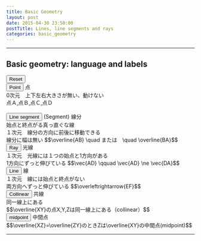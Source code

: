 ```yaml
---
title: Basic Geometry
layout: post
date: 2015-04-30 23:50:00
postTitle: Lines, line segments and rays
categories: basic_geometry
---
```


-------

## Basic geometry: language and labels

<div class="row">
  <div class="col-sm-6">
    <div id="svg01"></div>
    <button class="btn btn-lg btn-warning" id="btnReset">Reset</button>
  </div>
  <div class="col-sm-6">
    <div id="expPoint">
      <button class="btn btn-primary" id="btnPoint">Point</button>
      点<br>0次元　上下左右大きさが無い、動けない<br>点Ａ,点Ｂ,点Ｃ,点Ｄ
    </div>
    <br>
    <div id="expSeg">
      <button class="btn btn-primary" id="btnSeg">Line segment</button>
      (Segment)  線分<br>
      始点と終点がる真っ直ぐな線<br>
      １次元　線分の方向に前後に移動できる<br>
      線分に幅は無い
      $$\overline{AB} \quad または　\quad \overline{BA}$$
    </div>
    <div id="expRay">
      <button class="btn btn-primary" id="btnRay">Ray</button>
      光線<br>
      １次元　光線には１つの始点と1方向がある<br>
      1方向にずっと伸びている
      $$\vec{AD} \qquad \vec{AD} \ne \vec{DA}$$
    </div>
    <div id="expLine">
      <button class="btn btn-primary" id="btnLine">Line</button>
      線<br>
      １次元　線には始点と終点がない<br>
      両方向へずっと伸びている
      $$\overleftrightarrow{EF}$$
    </div>
    <div id="expCollinear">
      <button class="btn btn-primary" id="btnCollinear">Collinear</button>
      共線<br>
      同一線上にある<br>
      $$\overline{XY}の点X,Y,Zは同一線上にある（collinear）$$
    </div>
    <div id="expMid">
      <button class="btn btn-primary" id="btnMid">midpoint</button>
      中間点<br>
      $$\overline{XZ}=\overline{ZY}のときZは\overline{XY}の中間点(midpoint)$$
    </div>
  </div>
</div>

--------

<script type="text/javascript" src="http://cdn.mathjax.org/mathjax/latest/MathJax.js?config=TeX-AMS-MML_SVG"></script>
<script src="http://d3js.org/d3.v3.min.js" charset="utf-8"></script>
<script src="{{site.url}}/js/d3draws.js" charset="utf-8"></script>
<script src="{{site.url}}/js/jquery.js" charset="utf-8"></script>

<script>

  var svg01 = d3.select("#svg01")
                .append("svg")
                .attr("height",500)
                .attr("width",500)
                .style("background","#000");

  var xScale01 = d3.scale.linear()
                       .domain([0,500])
                       .range([0,500]);
  var yScale01 = d3.scale.linear()
                       .domain([500,0])
                       .range([0,500]);  

 
pointData01=[
    {"cx":50,"cy":400,"r":4,"fillColor":"#fff"},
    {"cx":200,"cy":450,"r":4,"fillColor":"#fff"},
    {"cx":230,"cy":330,"r":4,"fillColor":"#fff"},
    {"cx":80,"cy":300,"r":4,"fillColor":"#fff"},
    {"cx":280,"cy":380,"r":4,"fillColor":"#fff"},
    {"cx":400,"cy":380,"r":4,"fillColor":"#fff"},
    {"cx":100,"cy":150,"r":4,"fillColor":"#fff"},
    {"cx":150,"cy":150,"r":4,"fillColor":"#fff"},
    {"cx":300,"cy":150,"r":4,"fillColor":"#fff"},
];



  foData01 = [
    {"x":45,"y":410,
    "text":"A",
    "anchor":"start",
    "stroke":"#ff0",
    "fontSize":18,"strokeWidth":1,
    "fontFamily":"Lora,serif"},
    {"x":195,"y":460,
    "text":"B",
    "anchor":"start",
    "stroke":"#ff0",
    "fontSize":18,"strokeWidth":1,
    "fontFamily":"Lora,serif"},
    {"x":225,"y":340,
    "text":"C",
    "anchor":"start",
    "stroke":"#ff0",
    "fontSize":18,"strokeWidth":1,
    "fontFamily":"Lora,serif"},
    {"x":75,"y":310,
    "text":"D",
    "anchor":"start",
    "stroke":"#ff0",
    "fontSize":18,"strokeWidth":1,
    "fontFamily":"Lora,serif"},
    {"x":275,"y":390,
    "text":"E",
    "anchor":"start",
    "stroke":"#ff0",
    "fontSize":18,"strokeWidth":1,
    "fontFamily":"Lora,serif"},
    {"x":395,"y":390,
    "text":"F",
    "anchor":"start",
    "stroke":"#ff0",
    "fontSize":18,"strokeWidth":1,
    "fontFamily":"Lora,serif"},
    {"x":95,"y":160,
    "text":"X",
    "anchor":"start",
    "stroke":"#ff0",
    "fontSize":18,"strokeWidth":1,
    "fontFamily":"Lora,serif"},
    {"x":145,"y":160,
    "text":"Z",
    "anchor":"start",
    "stroke":"#ff0",
    "fontSize":18,"strokeWidth":1,
    "fontFamily":"Lora,serif"},
    {"x":295,"y":160,
    "text":"Y",
    "anchor":"start",
    "stroke":"#ff0",
    "fontSize":18,"strokeWidth":1,
    "fontFamily":"Lora,serif"},

  ];

  lineData01 = [
    {"x1":50,"y1":400,"x2":50,"y2":400,"stroke":"#fff","strokeWidth":3},
    {"x1":230,"y1":330,"x2":230,"y2":330,"stroke":"#fff","strokeWidth":3},
    {"x1":100,"y1":150,"x2":100,"y2":150,"stroke":"#fff","strokeWidth":3},
  ];

  init();

d3.select("#btnPoint").on("click", function(){

  for (var i=0;i<4;i++){

    var el1 = svg01.select("#circle"+i);
    var el2 = svg01.select("#text"+i);
    el1.transition()
      .delay(i*500)
      .duration(500)
      .attr("opacity",1);
    el2.transition()
      .delay(i*500)
      .duration(500)
      .attr("opacity",1);
  }; 
  $("#btnSeg").removeClass("disabled");
});      

d3.select("#btnSeg").on("click", function(){

  for (var i=1;i<=150;i++){

    var el1 = svg01.select("#line0");
    el1.transition()
      .delay(i*10)
      .duration(10)
      .attr("x2",function(){
        return xScale01(50+i);
      })
      .attr("y2", function(){
        return yScale01(400+1/3*i);
      });
  };

 for (var i=1;i<=150;i++){

    var el1 = svg01.select("#line1");
    el1.transition()
      .delay(1500+i*10)
      .duration(10)
      .attr("x2",function(){
        return xScale01(230-i);
      })
      .attr("y2", function(){
        return yScale01(330-3/15*i);
      });

  };

  $("#btnRay").removeClass("disabled");

});      

d3.select("#btnRay").on("click", function(){

  vecData01 = [
    {"x1":50,"y1":400,"angles":-73,"length":200,
    "stroke":"#f0f","strokeWidth":2},
  ];
  drawVectorA(svg01,vecData01,xScale01,yScale01);
  
  $("#btnLine").removeClass("disabled");
});      

d3.select("#btnLine").on("click", function(){

  for (var i=4;i<6;i++){

    var el1 = svg01.select("#circle"+i);
    var el2 = svg01.select("#text"+i);
    el1.transition()
      .delay(i*500-2000)
      .duration(500)
      .attr("opacity",1);
    el2.transition()
      .delay(i*500-2000)
      .duration(500)
      .attr("opacity",1);
  }; 

  vecData02 = [
    {"x1":220,"y1":380,"x2":450,"y2":380,
    "stroke":"#f0f","strokeWidth":2,"opacity":0},
  ];
  drawVectorW(svg01,vecData02,xScale01,yScale01);

  $("#btnCollinear").removeClass("disabled");
});      

d3.select("#btnCollinear").on("click", function(){

  for (var i=6;i<9;i++){

    var el1 = svg01.select("#circle"+i);
    var el2 = svg01.select("#text"+i);
    el1.transition()
      .delay(i*500-3000)
      .duration(500)
      .attr("opacity",1);
    el2.transition()
      .delay(i*500-3000)
      .duration(500)
      .attr("opacity",1);
  }; 

  for (var i=1;i<=200;i++){

    var el1 = svg01.select("#line2");
    el1.transition()
      .delay(2000+i*5)
      .duration(5)
      .attr("x2",function(){
        return xScale01(100+i);
      });

  };

});      

d3.select("#btnMid").on("click", function(){

    var el1 = svg01.select("#circle7");
    var el2 = svg01.select("#text7");
    el1.transition()
      .duration(1000)
      .attr("cx",200);
    el2.transition()
      .duration(1000)
      .attr("x",195);
});     

d3.select("#btnReset").on("click", function(){

  init();
});     

function init(){
  $("#btnSeg").addClass("disabled");
  $("#btnRay").addClass("disabled");
  $("#btnLine").addClass("disabled");
  $("#btnCollinear").addClass("disabled");  
  $("#btnMid").addClass("disabled");  

  svg01.selectAll("circle").remove();
  svg01.selectAll("text").remove();
  svg01.selectAll("line").remove();                   
  svg01.selectAll("path").remove();

  drawCircle(svg01,pointData01,xScale01,yScale01);
  drawText(svg01,foData01,xScale01,yScale01);

  svg01.selectAll("circle").attr("opacity",0);
  svg01.selectAll("text").attr("opacity",0);

  drawLine(svg01,lineData01,xScale01,yScale01);

} ;

</script>
